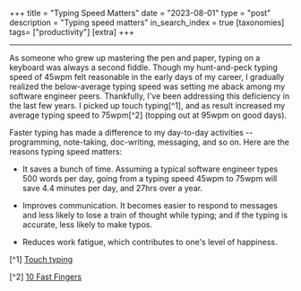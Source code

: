 +++
title = "Typing Speed Matters"
date = "2023-08-01"
type = "post" 
description = "Typing speed matters"
in_search_index = true
[taxonomies]
tags= ["productivity"]
[extra]
+++

---


As someone who grew up mastering the pen and paper, typing on a keyboard was always a second fiddle. Though my 
hunt-and-peck typing speed of 45wpm felt reasonable in the early days of my career, I gradually realized the 
below-average typing speed was setting me aback among my software engineer peers. Thankfully, I've been addressing this 
deficiency in the last few years. I picked up touch typing[^1], and as result increased my average typing 
speed to 75wpm[^2] (topping out at 95wpm on good days).

Faster typing has made a difference to my day-to-day activities -- programming, note-taking, doc-writing, 
messaging, and so on. Here are the reasons typing speed matters: 

- It saves a bunch of time. Assuming a typical software engineer types 500 words per day, going from a typing speed 
  45wpm to 75wpm will save 4.4 minutes per day, and 27hrs over a year.

- Improves communication. It becomes easier to respond to messages and less likely to lose a train of thought 
while typing; and if the typing is accurate, less likely to make typos.

- Reduces work fatigue, which contributes to one's level of happiness.



[^1] [Touch typing](https://en.wikipedia.org/wiki/Touch_typing)

[^2] [10 Fast Fingers](https://10fastfingers.com)